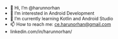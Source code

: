 - 👋 Hi, I’m @harunnorhan
- 👀 I’m interested in Android Development
- 🌱 I’m currently learning Kotlin and Android Studio
- 📫 How to reach me: ce.harunorhan@gmail.com
- linkedin.com/in/harunnorhan/

        

<!---
harunnorhan/harunnorhan is a ✨ special ✨ repository because its `README.md` (this file) appears on your GitHub profile.
You can click the Preview link to take a look at your changes.
--->
